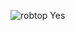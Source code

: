 ![`robtop`](https://vignette3.wikia.nocookie.net/geometry-dash/images/3/3d/RobertTopala.png/revision/latest?cb=20150321151838)
Yes
